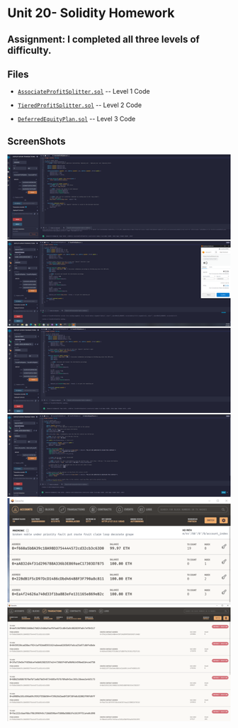 # Unit 20- Solidity Homework

## Assignment: I completed all three levels of difficulty.


## Files

* [`AssociateProfitSplitter.sol`](https://github.com/PatDeStefano/FinTech-Homework/blob/main/Unit20-Solidity/Code/AssociateProfitSplitter.sol) -- Level 1 Code

* [`TieredProfitSplitter.sol`](https://github.com/PatDeStefano/FinTech-Homework/blob/main/Unit20-Solidity/Code/TieredProfitSplitter.sol) -- Level 2 Code

* [`DeferredEquityPlan.sol`](https://github.com/PatDeStefano/FinTech-Homework/blob/main/Unit20-Solidity/Code/DeferredEquityPlan.sol) -- Level 3 Code


## ScreenShots

![AssociateProfitSplitter](https://github.com/PatDeStefano/FinTech-Homework/blob/main/Unit20-Solidity/ScreenShots/associateprofitssplitter.PNG)
![TieredProfitSplitter](https://github.com/PatDeStefano/FinTech-Homework/blob/main/Unit20-Solidity/ScreenShots/tierdprofitssplitter.PNG)
![TieredProfitSplitterConfirmation](https://github.com/PatDeStefano/FinTech-Homework/blob/main/Unit20-Solidity/ScreenShots/tierdprofitssplitterConfirmed.PNG)
![DeferredEquityPlan](https://github.com/PatDeStefano/FinTech-Homework/blob/main/Unit20-Solidity/ScreenShots/DeferredEquityPlanConfirmed.PNG)
![GanacheUsed](https://github.com/PatDeStefano/FinTech-Homework/blob/main/Unit20-Solidity/ScreenShots/unit20-GancheUsed.PNG)
![GanacheConfirmation](https://github.com/PatDeStefano/FinTech-Homework/blob/main/Unit20-Solidity/ScreenShots/GancheConfirmation.PNG)